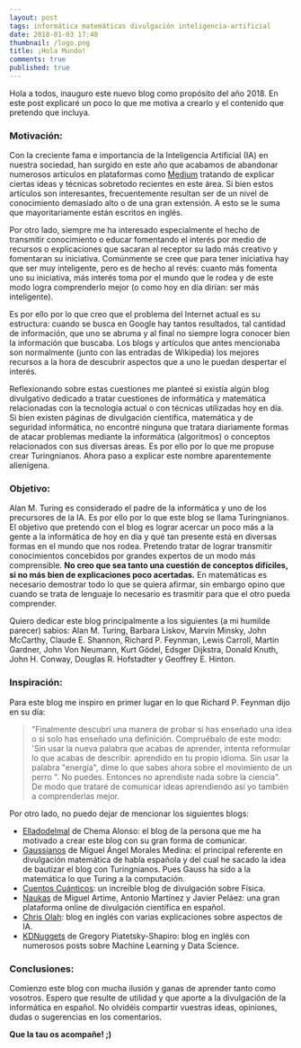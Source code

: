 ```yaml
---
layout: post
tags: informática matemáticas divulgación inteligencia-artificial
date: 2018-01-03 17:40
thumbnail: /logo.png
title: ¡Hola Mundo!
comments: true
published: true
---
```


Hola a todos, inauguro este nuevo blog como propósito del año 2018. En este post explicaré un poco lo que me motiva a crearlo y el contenido que pretendo que incluya.

<!--more-->

### Motivación:

Con la creciente fama e importancia de la Inteligencia Artificial (IA) en nuestra sociedad, han surgido en este año que acabamos de abandonar numerosos artículos en plataformas como [Medium](https://medium.com) tratando de explicar ciertas ideas y técnicas sobretodo recientes en este área. Si bien estos artículos son interesantes, frecuentemente resultan ser de un nivel de conocimiento demasiado alto o de una gran extensión. A esto se le suma que mayoritariamente están escritos en inglés.

Por otro lado, siempre me ha interesado especialmente el hecho de transmitir conocimiento o educar fomentando el interés por medio de recursos o explicaciones que sacaran al receptor su lado más creativo y fomentaran su iniciativa. Comúnmente se cree que para tener iniciativa hay que ser muy inteligente, pero es de hecho al revés: cuanto más fomenta uno su iniciativa, más interés toma por el mundo que le rodea y de este modo logra comprenderlo mejor (o como hoy en día dirían: ser más inteligente).

Es por ello por lo que creo que el problema del Internet actual es su estructura: cuando se busca en Google hay tantos resultados, tal cantidad de información, que uno se abruma y al final no siempre logra conocer bien la información que buscaba. Los blogs y artículos que antes mencionaba son normalmente (junto con las entradas de Wikipedia) los mejores recursos a la hora de descubrir aspectos que a uno le puedan despertar el interés.

Reflexionando sobre estas cuestiones me planteé si existía algún blog divulgativo dedicado a tratar cuestiones de informática y matemática relacionadas con la tecnología actual  o con técnicas utilizadas hoy en día. Si bien existen páginas de divulgación científica, matemática y de seguridad informática, no encontré ninguna que tratara diariamente formas de atacar problemas mediante la informática (algoritmos) o conceptos relacionados con sus diversas áreas. Es por ello por lo que me propuse crear Turingnianos. Ahora paso a explicar este nombre aparentemente alienígena.

### Objetivo:
Alan M. Turing es considerado el padre de la informática y uno de los precursores de la IA. Es por ello por lo que este blog se llama Turingnianos. El objetivo que pretendo con el blog es lograr acercar un poco más a la gente a la informática de hoy en día y qué tan presente está en diversas formas en el mundo que nos rodea. Pretendo tratar de lograr transmitir conocimientos concebidos por grandes expertos de un modo más comprensible. **No creo que sea tanto una cuestión de conceptos difíciles, si no más bien de explicaciones poco acertadas.** En matemáticas es necesario demostrar todo lo que se quiera afirmar, sin embargo opino que cuando se trata de lenguaje lo necesario es trasmitir para que el otro pueda comprender.

Quiero dedicar este blog principalmente a los siguientes (a mi humilde parecer) sabios: Alan M. Turing, Barbara Liskov, Marvin Minsky, John McCarthy, Claude E. Shannon, Richard P. Feynman, Lewis Carroll, Martin Gardner, John Von Neumann, Kurt Gödel, Edsger Dijkstra, Donald Knuth, John H. Conway, Douglas R. Hofstadter y Geoffrey E. Hinton.

### Inspiración:
Para este blog me inspiro en primer lugar en lo que Richard P. Feynman dijo en su día: 
> "Finalmente descubrí una manera de probar si has enseñado una idea o si solo has enseñado una definición. Compruébalo de este modo: 'Sin usar la nueva palabra que acabas de aprender, intenta reformular lo que acabas de describir. aprendido en tu propio idioma. Sin usar la palabra "energía", dime lo que sabes ahora sobre el movimiento de un perro ". No puedes. Entonces no aprendiste nada sobre la ciencia".
De modo que trataré de comunicar ideas aprendiendo así yo también a comprenderlas mejor.

Por otro lado, no puedo dejar de mencionar los siguientes blogs:
* [Elladodelmal](elladodelmal.com) de Chema Alonso: el blog de la persona que me ha motivado a crear este blog con su gran forma de comunicar.
* [Gaussianos](gaussianos.com) de Miguel Ángel Morales Medina: el principal referente en divulgación matemática de habla española y del cual he sacado la idea de bautizar el blog con Turingnianos. Pues Gauss ha sido a la matemática lo que Turing a la computación.
* [Cuentos Cuánticos](https://cuentos-cuanticos.com/): un increíble blog de divulgación sobre Física.
* [Naukas](http://naukas.com/) de Miguel Artime, Antonio Martínez y  Javier Peláez: una gran plataforma online de divulgación científica en español.
* [Chris Olah](colah.github.io): blog en inglés con varias explicaciones sobre aspectos de IA.
* [KDNuggets](https://www.kdnuggets.com/) de Gregory Piatetsky-Shapiro: blog en inglés con numerosos posts sobre Machine Learning y Data Science.

### Conclusiones:
Comienzo este blog con mucha ilusión y ganas de aprender tanto como vosotros. Espero que resulte de utilidad y que aporte a la divulgación de la informática en español. No olvidéis compartir vuestras ideas, opiniones, dudas o sugerencias en los comentarios.

**Que la tau os acompañe! ;)**
